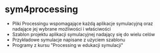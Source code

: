 # sym4processing
* Pliki Processingu wspomagające każdą aplikacje symulacyjną oraz nadające jej wybrane moźliwości i właściwości
* Szablon projektu aplikacji symulacyjnej nadający się do wielu celów
* Przykładowe symulacje napisane z użyciem szablonu 
* Programy z kursu "Processing w edukacji symulacji"
